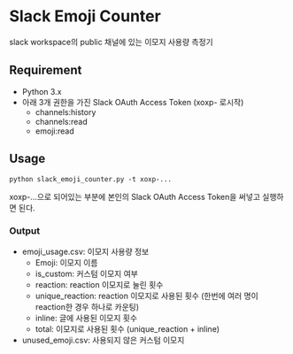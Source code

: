 # Slack Emoji Counter
slack workspace의 public 채널에 있는 이모지 사용량 측정기

## Requirement
- Python 3.x
- 아래 3개 권한을 가진 Slack OAuth Access Token (xoxp- 로시작)
  - channels:history
  - channels:read
  - emoji:read

## Usage
```
python slack_emoji_counter.py -t xoxp-...
```
xoxp-...으로 되어있는 부분에 본인의 Slack OAuth Access Token을 써넣고 실행하면 된다.

### Output
- emoji_usage.csv: 이모지 사용량 정보
  - Emoji: 이모지 이름
  - is_custom: 커스텀 이모지 여부
  - reaction: reaction 이모지로 눌린 횟수
  - unique_reaction: reaction 이모지로 사용된 횟수
    (한번에 여러 명이 reaction한 경우 하나로 카운팅)
  - inline: 글에 사용된 이모지 횟수
  - total: 이모지로 사용된 횟수 (unique_reaction + inline)
- unused_emoji.csv: 사용되지 않은 커스텀 이모지